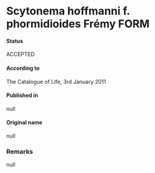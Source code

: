 Scytonema hoffmanni f. phormidioides Frémy FORM
=======

#### Status
ACCEPTED

#### According to
The Catalogue of Life, 3rd January 2011

#### Published in
null

#### Original name
null

### Remarks
null